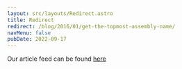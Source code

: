 ```yaml
---
layout: src/layouts/Redirect.astro
title: Redirect
redirect: /blog/2016/01/get-the-topmost-assembly-name/
navMenu: false
pubDate: 2022-09-17
---
```

<div>
Our article feed can be found <a href="/blog/2016/01/get-the-topmost-assembly-name/">here</a>
</div>
